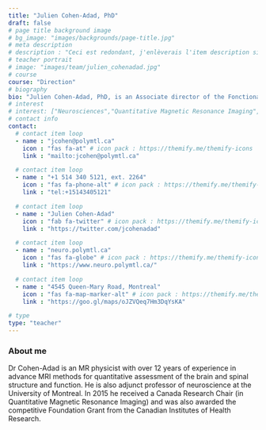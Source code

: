 ```yaml
---
title: "Julien Cohen-Adad, PhD"
draft: false
# page title background image
# bg_image: "images/backgrounds/page-title.jpg"
# meta description
# description : "Ceci est redondant, j'enlèverais l'item description si cela ne fait pas trop laid."
# teacher portrait
# image: "images/team/julien_cohenadad.jpg"
# course
course: "Direction"
# biography
bio: "Julien Cohen-Adad, PhD, is an Associate director of the Fonctional Neuroimaging Unit, Research Center of the Institut universitaire de gériatrie de Montréal, the co-investigator, along with Prof. Nikola Stikov, of the NeuroPoly Lab and an associate professor at the Polytechnique Montreal"
# interest
# interest: ["Neurosciences","Quantitative Magnetic Resonance Imaging","Structure and brain function"]
# contact info
contact:
  # contact item loop
  - name : "jcohen@polymtl.ca"
    icon : "fas fa-at" # icon pack : https://themify.me/themify-icons
    link : "mailto:jcohen@polymtl.ca"

  # contact item loop
  - name : "+1 514 340 5121, ext. 2264"
    icon : "fas fa-phone-alt" # icon pack : https://themify.me/themify-icons
    link : "tel:+15143405121"

  # contact item loop
  - name : "Julien Cohen-Adad"
    icon : "fab fa-twitter" # icon pack : https://themify.me/themify-icons
    link : "https://twitter.com/jcohenadad"

  # contact item loop
  - name : "neuro.polymtl.ca"
    icon : "fas fa-globe" # icon pack : https://themify.me/themify-icons
    link : "https://www.neuro.polymtl.ca/"

  # contact item loop
  - name : "4545 Queen-Mary Road, Montreal"
    icon : "fas fa-map-marker-alt" # icon pack : https://themify.me/themify-icons
    link : "https://goo.gl/maps/oJZVQeq7Hm3DqYsKA"

# type
type: "teacher"
---
```


### About me

Dr Cohen-Adad is an MR physicist with over 12 years of experience in advance MRI methods for quantitative assessment of the brain and spinal structure and function. He is also adjunct professor of neuroscience at the University of Montreal. In 2015 he received a Canada Research Chair (in Quantitative Magnetic Resonance Imaging) and was also awarded the competitive Foundation Grant from the Canadian Institutes of Health Research.
